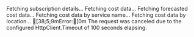 Fetching subscription details...
Fetching cost data...
Fetching forecasted cost data...
Fetching cost data by service name...
Fetching cost data by location...
[38;5;9mError:[0m The request was canceled due to the configured HttpClient.Timeout of 100 
seconds elapsing.
